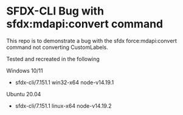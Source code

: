 # SFDX-CLI Bug with sfdx:mdapi:convert command

This repo is to demonstrate a bug with the sfdx force:mdapi:convert command not converting CustomLabels.

Tested and recreated in the following

Windows 10/11
- sfdx-cli/7.151.1 win32-x64 node-v14.19.1

Ubuntu 20.04
- sfdx-cli/7.151.1 linux-x64 node-v14.19.2

